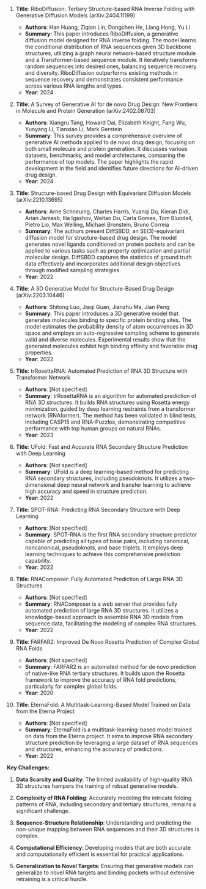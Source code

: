 1. **Title**: RiboDiffusion: Tertiary Structure-based RNA Inverse Folding with Generative Diffusion Models (arXiv:2404.11199)
   - **Authors**: Han Huang, Ziqian Lin, Dongchen He, Liang Hong, Yu Li
   - **Summary**: This paper introduces RiboDiffusion, a generative diffusion model designed for RNA inverse folding. The model learns the conditional distribution of RNA sequences given 3D backbone structures, utilizing a graph neural network-based structure module and a Transformer-based sequence module. It iteratively transforms random sequences into desired ones, balancing sequence recovery and diversity. RiboDiffusion outperforms existing methods in sequence recovery and demonstrates consistent performance across various RNA lengths and types.
   - **Year**: 2024

2. **Title**: A Survey of Generative AI for de novo Drug Design: New Frontiers in Molecule and Protein Generation (arXiv:2402.08703)
   - **Authors**: Xiangru Tang, Howard Dai, Elizabeth Knight, Fang Wu, Yunyang Li, Tianxiao Li, Mark Gerstein
   - **Summary**: This survey provides a comprehensive overview of generative AI methods applied to de novo drug design, focusing on both small molecule and protein generation. It discusses various datasets, benchmarks, and model architectures, comparing the performance of top models. The paper highlights the rapid development in the field and identifies future directions for AI-driven drug design.
   - **Year**: 2024

3. **Title**: Structure-based Drug Design with Equivariant Diffusion Models (arXiv:2210.13695)
   - **Authors**: Arne Schneuing, Charles Harris, Yuanqi Du, Kieran Didi, Arian Jamasb, Ilia Igashov, Weitao Du, Carla Gomes, Tom Blundell, Pietro Lio, Max Welling, Michael Bronstein, Bruno Correia
   - **Summary**: The authors present DiffSBDD, an SE(3)-equivariant diffusion model for structure-based drug design. The model generates novel ligands conditioned on protein pockets and can be applied to various tasks such as property optimization and partial molecular design. DiffSBDD captures the statistics of ground truth data effectively and incorporates additional design objectives through modified sampling strategies.
   - **Year**: 2022

4. **Title**: A 3D Generative Model for Structure-Based Drug Design (arXiv:2203.10446)
   - **Authors**: Shitong Luo, Jiaqi Guan, Jianzhu Ma, Jian Peng
   - **Summary**: This paper introduces a 3D generative model that generates molecules binding to specific protein binding sites. The model estimates the probability density of atom occurrences in 3D space and employs an auto-regressive sampling scheme to generate valid and diverse molecules. Experimental results show that the generated molecules exhibit high binding affinity and favorable drug properties.
   - **Year**: 2022

5. **Title**: trRosettaRNA: Automated Prediction of RNA 3D Structure with Transformer Network
   - **Authors**: [Not specified]
   - **Summary**: trRosettaRNA is an algorithm for automated prediction of RNA 3D structures. It builds RNA structures using Rosetta energy minimization, guided by deep learning restraints from a transformer network (RNAformer). The method has been validated in blind tests, including CASP15 and RNA-Puzzles, demonstrating competitive performance with top human groups on natural RNAs.
   - **Year**: 2023

6. **Title**: UFold: Fast and Accurate RNA Secondary Structure Prediction with Deep Learning
   - **Authors**: [Not specified]
   - **Summary**: UFold is a deep learning-based method for predicting RNA secondary structures, including pseudoknots. It utilizes a two-dimensional deep neural network and transfer learning to achieve high accuracy and speed in structure prediction.
   - **Year**: 2022

7. **Title**: SPOT-RNA: Predicting RNA Secondary Structure with Deep Learning
   - **Authors**: [Not specified]
   - **Summary**: SPOT-RNA is the first RNA secondary structure predictor capable of predicting all types of base pairs, including canonical, noncanonical, pseudoknots, and base triplets. It employs deep learning techniques to achieve this comprehensive prediction capability.
   - **Year**: 2022

8. **Title**: RNAComposer: Fully Automated Prediction of Large RNA 3D Structures
   - **Authors**: [Not specified]
   - **Summary**: RNAComposer is a web server that provides fully automated prediction of large RNA 3D structures. It utilizes a knowledge-based approach to assemble RNA 3D models from sequence data, facilitating the modeling of complex RNA structures.
   - **Year**: 2022

9. **Title**: FARFAR2: Improved De Novo Rosetta Prediction of Complex Global RNA Folds
   - **Authors**: [Not specified]
   - **Summary**: FARFAR2 is an automated method for de novo prediction of native-like RNA tertiary structures. It builds upon the Rosetta framework to improve the accuracy of RNA fold predictions, particularly for complex global folds.
   - **Year**: 2020

10. **Title**: EternaFold: A Multitask-Learning-Based Model Trained on Data from the Eterna Project
    - **Authors**: [Not specified]
    - **Summary**: EternaFold is a multitask-learning-based model trained on data from the Eterna project. It aims to improve RNA secondary structure prediction by leveraging a large dataset of RNA sequences and structures, enhancing the accuracy of predictions.
    - **Year**: 2022

**Key Challenges:**

1. **Data Scarcity and Quality**: The limited availability of high-quality RNA 3D structures hampers the training of robust generative models.

2. **Complexity of RNA Folding**: Accurately modeling the intricate folding patterns of RNA, including secondary and tertiary structures, remains a significant challenge.

3. **Sequence-Structure Relationship**: Understanding and predicting the non-unique mapping between RNA sequences and their 3D structures is complex.

4. **Computational Efficiency**: Developing models that are both accurate and computationally efficient is essential for practical applications.

5. **Generalization to Novel Targets**: Ensuring that generative models can generalize to novel RNA targets and binding pockets without extensive retraining is a critical hurdle. 